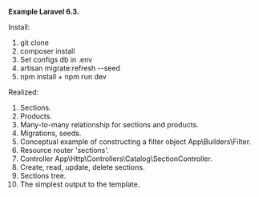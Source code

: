 **Example Laravel 6.3.**

Install:
1. git clone
2. composer install
3. Set configs db in .env
4. artisan migrate:refresh --seed 
5. npm install + npm run dev

Realized:
1. Sections.
2. Products.
3. Many-to-many relationship for sections and products.
4. Migrations, seeds.
5. Conceptual example of constructing a filter object App\Builders\Filter.
6. Resource router 'sections'.
7. Controller App\Http\Controllers\Catalog\SectionController.
8. Create, read, update, delete sections.
9. Sections tree.
10. The simplest output to the template.
